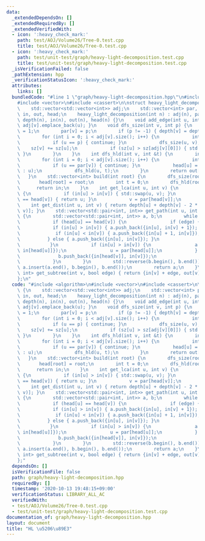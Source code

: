 ```yaml
---
data:
  _extendedDependsOn: []
  _extendedRequiredBy: []
  _extendedVerifiedWith:
  - icon: ':heavy_check_mark:'
    path: test/AOJ/Volume26/Tree-0.test.cpp
    title: test/AOJ/Volume26/Tree-0.test.cpp
  - icon: ':heavy_check_mark:'
    path: test/unit-test/graph/heavy-light-decomposition.test.cpp
    title: test/unit-test/graph/heavy-light-decomposition.test.cpp
  _isVerificationFailed: false
  _pathExtension: hpp
  _verificationStatusIcon: ':heavy_check_mark:'
  attributes:
    links: []
  bundledCode: "#line 1 \"graph/heavy-light-decomposition.hpp\"\n#include <algorithm>\n\
    #include <vector>\n#include <cassert>\n\nstruct heavy_light_decomposition {\n\
    \    std::vector<std::vector<int>> adj;\n    std::vector<int> par, sz, depth,\
    \ in, out, head;\n    heavy_light_decomposition(int n) : adj(n), par(n), sz(n),\
    \ depth(n), in(n), out(n), head(n) {}\n    void add_edge(int u, int v) { adj[u].emplace_back(v),\
    \ adj[v].emplace_back(u); }\n    void dfs_size(int v, int p) {\n        sz[v]\
    \ = 1;\n        par[v] = p;\n        if (p != -1) { depth[v] = depth[p] + 1; }\n\
    \        for (int i = 0; i < adj[v].size(); i++) {\n            int &u = adj[v][i];\n\
    \            if (u == p) { continue; }\n            dfs_size(u, v);\n        \
    \    sz[v] += sz[u];\n            if (sz[u] > sz[adj[v][0]]) { std::swap(u, adj[v][0]);\
    \ }\n        }\n    }\n    int dfs_hld(int v, int &t) {\n        in[v] = t++;\n\
    \        for (int i = 0; i < adj[v].size(); i++) {\n            int u = adj[v][i];\n\
    \            if (u == par[v]) { continue; }\n            head[u] = (i == 0 ? head[v]\
    \ : u);\n            dfs_hld(u, t);\n        }\n        return out[v] = t;\n \
    \   }\n    std::vector<int> build(int root) {\n        dfs_size(root, -1);\n \
    \       head[root] = root;\n        int t = 0;\n        dfs_hld(root, t);\n  \
    \      return in;\n    }\n    int get_lca(int u, int v) {\n        while (true)\
    \ {\n            if (in[u] > in[v]) { std::swap(u, v); }\n            if (head[u]\
    \ == head[v]) { return u; }\n            v = par[head[v]];\n        }\n    }\n\
    \    int get_dist(int u, int v) { return depth[u] + depth[v] - 2 * depth[get_lca(u,\
    \ v)]; }\n    std::vector<std::pair<int, int>> get_path(int u, int v, bool edge)\
    \ {\n        std::vector<std::pair<int, int>> a, b;\n        while (true) {\n\
    \            if (head[u] == head[v]) {\n                if (edge) {\n        \
    \            if (in[u] > in[v]) { a.push_back({in[u], in[v] + 1}); }\n       \
    \             if (in[u] < in[v]) { a.push_back({in[u] + 1, in[v]}); }\n      \
    \          } else { a.push_back({in[u], in[v]}); }\n                break;\n \
    \           }\n            if (in[u] > in[v]) {\n                a.push_back({in[u],\
    \ in[head[u]]});\n                u = par[head[u]];\n            } else {\n  \
    \              b.push_back({in[head[v]], in[v]});\n                v = par[head[v]];\n\
    \            }\n        }\n        std::reverse(b.begin(), b.end());\n       \
    \ a.insert(a.end(), b.begin(), b.end());\n        return a;\n    }\n    std::pair<int,\
    \ int> get_subtree(int v, bool edge) { return {in[v] + edge, out[v] - 1}; }\n\
    };\n"
  code: "#include <algorithm>\n#include <vector>\n#include <cassert>\n\nstruct heavy_light_decomposition\
    \ {\n    std::vector<std::vector<int>> adj;\n    std::vector<int> par, sz, depth,\
    \ in, out, head;\n    heavy_light_decomposition(int n) : adj(n), par(n), sz(n),\
    \ depth(n), in(n), out(n), head(n) {}\n    void add_edge(int u, int v) { adj[u].emplace_back(v),\
    \ adj[v].emplace_back(u); }\n    void dfs_size(int v, int p) {\n        sz[v]\
    \ = 1;\n        par[v] = p;\n        if (p != -1) { depth[v] = depth[p] + 1; }\n\
    \        for (int i = 0; i < adj[v].size(); i++) {\n            int &u = adj[v][i];\n\
    \            if (u == p) { continue; }\n            dfs_size(u, v);\n        \
    \    sz[v] += sz[u];\n            if (sz[u] > sz[adj[v][0]]) { std::swap(u, adj[v][0]);\
    \ }\n        }\n    }\n    int dfs_hld(int v, int &t) {\n        in[v] = t++;\n\
    \        for (int i = 0; i < adj[v].size(); i++) {\n            int u = adj[v][i];\n\
    \            if (u == par[v]) { continue; }\n            head[u] = (i == 0 ? head[v]\
    \ : u);\n            dfs_hld(u, t);\n        }\n        return out[v] = t;\n \
    \   }\n    std::vector<int> build(int root) {\n        dfs_size(root, -1);\n \
    \       head[root] = root;\n        int t = 0;\n        dfs_hld(root, t);\n  \
    \      return in;\n    }\n    int get_lca(int u, int v) {\n        while (true)\
    \ {\n            if (in[u] > in[v]) { std::swap(u, v); }\n            if (head[u]\
    \ == head[v]) { return u; }\n            v = par[head[v]];\n        }\n    }\n\
    \    int get_dist(int u, int v) { return depth[u] + depth[v] - 2 * depth[get_lca(u,\
    \ v)]; }\n    std::vector<std::pair<int, int>> get_path(int u, int v, bool edge)\
    \ {\n        std::vector<std::pair<int, int>> a, b;\n        while (true) {\n\
    \            if (head[u] == head[v]) {\n                if (edge) {\n        \
    \            if (in[u] > in[v]) { a.push_back({in[u], in[v] + 1}); }\n       \
    \             if (in[u] < in[v]) { a.push_back({in[u] + 1, in[v]}); }\n      \
    \          } else { a.push_back({in[u], in[v]}); }\n                break;\n \
    \           }\n            if (in[u] > in[v]) {\n                a.push_back({in[u],\
    \ in[head[u]]});\n                u = par[head[u]];\n            } else {\n  \
    \              b.push_back({in[head[v]], in[v]});\n                v = par[head[v]];\n\
    \            }\n        }\n        std::reverse(b.begin(), b.end());\n       \
    \ a.insert(a.end(), b.begin(), b.end());\n        return a;\n    }\n    std::pair<int,\
    \ int> get_subtree(int v, bool edge) { return {in[v] + edge, out[v] - 1}; }\n\
    };"
  dependsOn: []
  isVerificationFile: false
  path: graph/heavy-light-decomposition.hpp
  requiredBy: []
  timestamp: '2020-10-13 19:48:15+09:00'
  verificationStatus: LIBRARY_ALL_AC
  verifiedWith:
  - test/AOJ/Volume26/Tree-0.test.cpp
  - test/unit-test/graph/heavy-light-decomposition.test.cpp
documentation_of: graph/heavy-light-decomposition.hpp
layout: document
title: "HL \u5206\u89E3"
---
```


